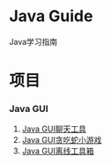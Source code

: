 # Java Guide

Java学习指南

# 项目

### Java GUI

1. [Java GUI聊天工具](./gui-chat)
2. [Java GUI贪吃蛇小游戏](./gui-game-snake)
3. [Java GUI离线工具箱](./gui-offline-tool)